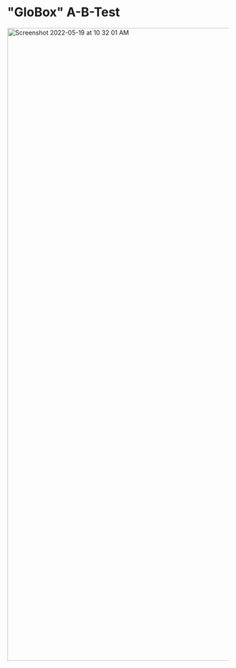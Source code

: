 # "GloBox" A-B-Test
<img width="1440" alt="Screenshot 2022-05-19 at 10 32 01 AM" src="https://res.cloudinary.com/dwsdrdv3w/image/upload/v1698619770/desoaqc0w2eitw7rolia.png">

